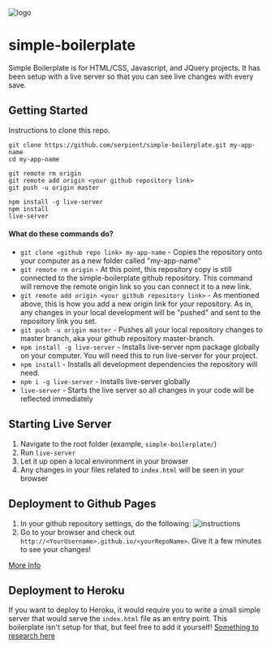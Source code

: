 ![logo](https://user-images.githubusercontent.com/29721784/52025031-c6891b00-24b7-11e9-8cac-4fa4d1dfd10d.png)

# simple-boilerplate
Simple Boilerplate is for HTML/CSS, Javascript, and JQuery projects. It has been setup with a live server so that you can see live changes with every save.

## Getting Started
Instructions to clone this repo.
```
git clone https://github.com/serpient/simple-boilerplate.git my-app-name
cd my-app-name

git remote rm origin
git remote add origin <your github repository link>
git push -u origin master

npm install -g live-server
npm install
live-server
```

#### What do these commands do?
- `git clone <github repo link> my-app-name` - Copies the repository onto your computer as a new folder called "my-app-name"
- `git remote rm origin` - At this point, this repository copy is still connected to the simple-boilerplate github repository. This command will remove the remote origin link so you can connect it to a new link.
- `git remote add origin <your github repository link>` - As mentioned above, this is how you add a new origin link for your repository. As in, any changes in your local development will be "pushed" and sent to the repository link you set.
- `git push -u origin master` - Pushes all your local repository changes to master branch, aka your github repository master-branch.
- `npm install -g live-server` - Installs live-server npm package globally on your computer. You will need this to run live-server for your project.
- `npm install` - Installs all development dependencies the repository will need. 
- `npm i -g live-server` - Installs live-server globally
- `live-server` - Starts the live server so all changes in your code will be reflected immediately

## Starting Live Server
1. Navigate to the root folder (example, `simple-boilerplate/`)
2. Run `live-server`
3. Let it up open a local environment in your browser
4. Any changes in your files related to `index.html` will be seen in your browser

## Deployment to Github Pages
1. In your github repository settings, do the following:
![instructions](https://pages.github.com/images/source-setting@2x.png)
2. Go to your browser and check out `http://<YourUsername>.github.io/<yourRepoName>`. Give it a few minutes to see your changes!

[More Info](https://pages.github.com/)


## Deployment to Heroku
If you want to deploy to Heroku, it would require you to write a small simple server that would serve the `index.html` file as an entry point. This boilerplate isn't setup for that, but feel free to add it yourself!
[Something to research here](https://blog.teamtreehouse.com/deploy-static-site-heroku)
